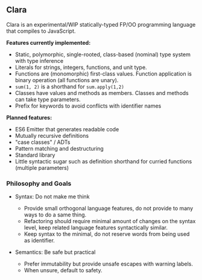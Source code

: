 ## Clara
Clara is an experimental/WIP statically-typed FP/OO programming language that compiles to JavaScript.

**Features currently implemented:**
- Static, polymorphic, single-rooted, class-based (nominal) type system with type inference
- Literals for strings, integers, functions, and unit type.
- Functions are (monomorphic) first-class values. Function application is binary operation (all functions are unary).
- `sum(1, 2)` is a shorthand for `sum.apply(1,2)`
- Classes have values and methods as members. Classes and methods can take type parameters.
- Prefix for keywords to avoid conflicts with identifier names

**Planned features:**
- ES6 Emitter that generates readable code
- Mutually recursive definitions
- "case classes" / ADTs
- Pattern matching and destructuring
- Standard library
- Little syntactic sugar such as definition shorthand for curried functions (multiple parameters)

### Philosophy and Goals
- Syntax: Do not make me think
  - Provide small orthogonal language features, do not provide to many ways to do a same thing.
  - Refactoring should require minimal amount of changes on the syntax level, keep related language features syntactically similar.
  - Keep syntax to the minimal, do not reserve words from being used as identifier.

- Semantics: Be safe but practical
  - Prefer immutability but provide unsafe escapes with warning labels.
  - When unsure, default to safety.
